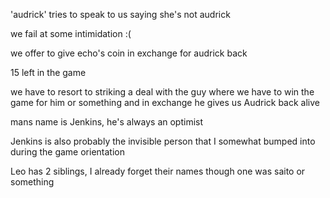 'audrick' tries to speak to us saying she's not audrick

we fail at some intimidation :(

we offer to give echo's coin in exchange for audrick back

15 left in the game

we have to resort to striking a deal with the guy where we have to win the game for him or something and in exchange he gives us Audrick back alive

mans name is Jenkins, he's always an optimist

Jenkins is also probably the invisible person that I somewhat bumped into during the game orientation

Leo has 2 siblings, I already forget their names though one was saito or something